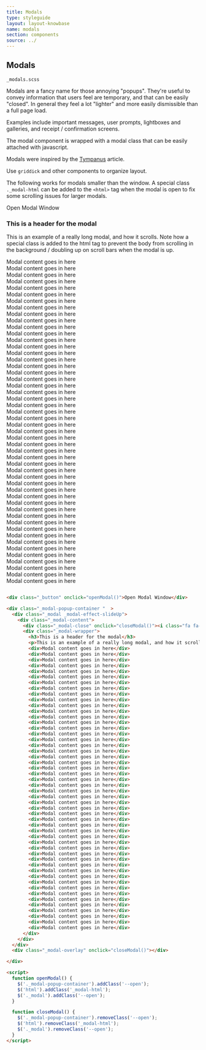 ```yaml
---
title: Modals
type: styleguide
layout: layout-knowbase
name: modals
section: components
source: ../
---
```



<main markdown="1">

## Modals

`_modals.scss`

Modals are a fancy name for those annoying "popups". They're useful to convey information that users feel are temporary, and that can be easily "closed". In general they feel a lot "lighter" and more easily dismissible than a full page load. 

Examples include important messages, user prompts, lightboxes and galleries, and receipt / confirmation screens.

The modal component is wrapped with a modal class that can be easily attached with javascript.

Modals were inspired by the [Tympanus](https://tympanus.net/codrops/2013/06/25/nifty-modal-window-effects/) article.

Use `griddick` and other components to organize layout.

<div class="_message" markdown="1">

The following works for modals smaller than the window. A special class `._modal-html` can be added to the `<html>` tag when the modal is open to fix some scrolling issues for larger modals.

</div>

<div class="_styleguide-example">
  <div class="_button" onclick="openModal()">Open Modal Window</div>

  <div class="_modal-popup-container "  >
    <div class="_modal _modal-effect-slideUp">
      <div class="_modal-content">
        <div class="_modal-close" onclick="closeModal()"><i class="fa fa-close"></i></div>
        <div class="_modal-wrapper">
          <h3>This is a header for the modal</h3>
          <p>This is an example of a really long modal, and how it scrolls. Note how a special class is added to the html tag to prevent the body from scrolling in the background / doubling up on scroll bars when the modal is up.</p>
          <div>Modal content goes in here</div>
          <div>Modal content goes in here</div>
          <div>Modal content goes in here</div>
          <div>Modal content goes in here</div>
          <div>Modal content goes in here</div>
          <div>Modal content goes in here</div>
          <div>Modal content goes in here</div>
          <div>Modal content goes in here</div>
          <div>Modal content goes in here</div>
          <div>Modal content goes in here</div>
          <div>Modal content goes in here</div>
          <div>Modal content goes in here</div>
          <div>Modal content goes in here</div>
          <div>Modal content goes in here</div>
          <div>Modal content goes in here</div>
          <div>Modal content goes in here</div>
          <div>Modal content goes in here</div>
          <div>Modal content goes in here</div>
          <div>Modal content goes in here</div>
          <div>Modal content goes in here</div>
          <div>Modal content goes in here</div>
          <div>Modal content goes in here</div>
          <div>Modal content goes in here</div>
          <div>Modal content goes in here</div>
          <div>Modal content goes in here</div>
          <div>Modal content goes in here</div>
          <div>Modal content goes in here</div>
          <div>Modal content goes in here</div>
          <div>Modal content goes in here</div>
          <div>Modal content goes in here</div>
          <div>Modal content goes in here</div>
          <div>Modal content goes in here</div>
          <div>Modal content goes in here</div>
          <div>Modal content goes in here</div>
          <div>Modal content goes in here</div>
          <div>Modal content goes in here</div>
          <div>Modal content goes in here</div>
          <div>Modal content goes in here</div>
          <div>Modal content goes in here</div>
          <div>Modal content goes in here</div>
          <div>Modal content goes in here</div>
          <div>Modal content goes in here</div>
          <div>Modal content goes in here</div>
          <div>Modal content goes in here</div>
          <div>Modal content goes in here</div>
          <div>Modal content goes in here</div>
          <div>Modal content goes in here</div>
          <div>Modal content goes in here</div>
          <div>Modal content goes in here</div>
          <div>Modal content goes in here</div>
        </div>
      </div>
    </div>
    <div class="_modal-overlay" onclick="closeModal()"></div>

  </div>

  <script>
    function openModal() {
      $('._modal-popup-container').addClass('--open');
      $('html').addClass('_modal-html');
      $('._modal').addClass('--open');
    }

    function closeModal() {
      $('._modal-popup-container').removeClass('--open');
      $('html').removeClass('_modal-html');
      $('._modal').removeClass('--open');
    }
  </script>
</div>



~~~ html

<div class="_button" onclick="openModal()">Open Modal Window</div>

<div class="_modal-popup-container "  >
  <div class="_modal _modal-effect-slideUp">
    <div class="_modal-content">
      <div class="_modal-close" onclick="closeModal()"><i class="fa fa-close"></i></div>
      <div class="_modal-wrapper">
        <h3>This is a header for the modal</h3>
        <p>This is an example of a really long modal, and how it scrolls. Note how a special class is added to the html tag to prevent the body from scrolling in the background / doubling up on scroll bars when the modal is up.</p>
        <div>Modal content goes in here</div>
        <div>Modal content goes in here</div>
        <div>Modal content goes in here</div>
        <div>Modal content goes in here</div>
        <div>Modal content goes in here</div>
        <div>Modal content goes in here</div>
        <div>Modal content goes in here</div>
        <div>Modal content goes in here</div>
        <div>Modal content goes in here</div>
        <div>Modal content goes in here</div>
        <div>Modal content goes in here</div>
        <div>Modal content goes in here</div>
        <div>Modal content goes in here</div>
        <div>Modal content goes in here</div>
        <div>Modal content goes in here</div>
        <div>Modal content goes in here</div>
        <div>Modal content goes in here</div>
        <div>Modal content goes in here</div>
        <div>Modal content goes in here</div>
        <div>Modal content goes in here</div>
        <div>Modal content goes in here</div>
        <div>Modal content goes in here</div>
        <div>Modal content goes in here</div>
        <div>Modal content goes in here</div>
        <div>Modal content goes in here</div>
        <div>Modal content goes in here</div>
        <div>Modal content goes in here</div>
        <div>Modal content goes in here</div>
        <div>Modal content goes in here</div>
        <div>Modal content goes in here</div>
        <div>Modal content goes in here</div>
        <div>Modal content goes in here</div>
        <div>Modal content goes in here</div>
        <div>Modal content goes in here</div>
        <div>Modal content goes in here</div>
        <div>Modal content goes in here</div>
        <div>Modal content goes in here</div>
        <div>Modal content goes in here</div>
        <div>Modal content goes in here</div>
        <div>Modal content goes in here</div>
        <div>Modal content goes in here</div>
        <div>Modal content goes in here</div>
        <div>Modal content goes in here</div>
        <div>Modal content goes in here</div>
        <div>Modal content goes in here</div>
        <div>Modal content goes in here</div>
        <div>Modal content goes in here</div>
        <div>Modal content goes in here</div>
        <div>Modal content goes in here</div>
        <div>Modal content goes in here</div>
      </div>
    </div>
  </div>
  <div class="_modal-overlay" onclick="closeModal()"></div>

</div>

<script>
  function openModal() {
    $('._modal-popup-container').addClass('--open');
    $('html').addClass('_modal-html');
    $('._modal').addClass('--open');
  }

  function closeModal() {
    $('._modal-popup-container').removeClass('--open');
    $('html').removeClass('_modal-html');
    $('._modal').removeClass('--open');
  }
</script>
~~~

</main>

